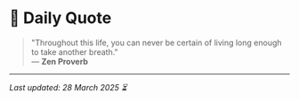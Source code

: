 # 📜 Daily Quote

> "Throughout this life, you can never be certain of living long enough to take another breath."  
> — **Zen Proverb**

---

_Last updated: 28 March 2025 ⏳_
